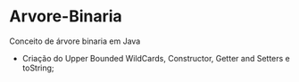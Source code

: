# Arvore-Binaria
Conceito de árvore binaria em Java
- Criação do Upper Bounded WildCards, Constructor, Getter and Setters e toString;
